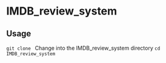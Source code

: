 # IMDB_review_system
## Usage

`
git clone 
`
Change into the IMDB_review_system directory
`
cd IMDB_review_system
`
